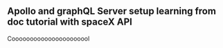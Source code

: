 ## Apollo and graphQL Server setup learning from doc tutorial with spaceX API

Coooooooooooooooooooool
